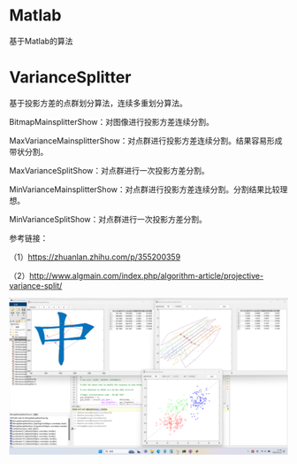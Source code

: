 # Matlab
 基于Matlab的算法

# VarianceSplitter
 基于投影方差的点群划分算法，连续多重划分算法。

 BitmapMainsplitterShow：对图像进行投影方差连续分割。

 MaxVarianceMainsplitterShow：对点群进行投影方差连续分割。结果容易形成带状分割。

 MaxVarianceSplitShow：对点群进行一次投影方差分割。

 MinVarianceMainsplitterShow：对点群进行投影方差连续分割。分割结果比较理想。

 MinVarianceSplitShow：对点群进行一次投影方差分割。

 参考链接：
 
  （1）https://zhuanlan.zhihu.com/p/355200359
  
  （2）http://www.algmain.com/index.php/algorithm-article/projective-variance-split/

<div align=center>
 <img src="https://github.com/forestluo/Matlab/blob/main/VarianceSplitter/sample.png"/>
</div>
